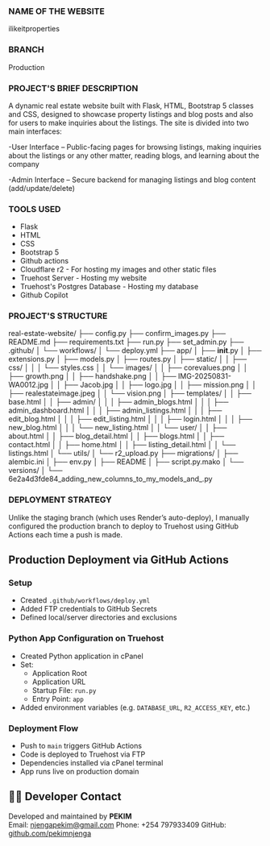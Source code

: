### NAME OF THE WEBSITE 
ilikeitproperties
### BRANCH 
Production
### PROJECT'S BRIEF DESCRIPTION
A dynamic real estate website built with Flask, HTML, Bootstrap 5 classes and CSS, designed to showcase property listings and blog posts and also for users to make inquiries about the listings. The site is divided into two main interfaces:

-User Interface – Public-facing pages for browsing listings, making inquiries about the listings or any other matter, reading blogs, and learning about the company

-Admin Interface – Secure backend for managing listings and blog content (add/update/delete)

### TOOLS USED
- Flask
- HTML
- CSS
- Bootstrap 5
- Github actions
- Cloudflare r2 - For hosting my images and other static files
- Truehost Server - Hosting my website
- Truehost's Postgres Database - Hosting my database
- Github Copilot

### PROJECT'S STRUCTURE
real-estate-website/
├── config.py
├── confirm_images.py
├── README.md
├── requirements.txt
├── run.py
├── set_admin.py
├── .github/
│   └── workflows/
│       └── deploy.yml
├── app/
│   ├── __init__.py
│   ├── extensions.py
│   ├── models.py
│   ├── routes.py
│   ├── static/
│   │   ├── css/
│   │   │   └── styles.css
│   │   └── images/
│   │       ├── corevalues.png
│   │       ├── growth.png
│   │       ├── handshake.png
│   │       ├── IMG-20250831-WA0012.jpg
│   │       ├── Jacob.jpg
│   │       ├── logo.jpg
│   │       ├── mission.png
│   │       ├── realestateimage.jpeg
│   │       └── vision.png
│   ├── templates/
│   │   ├── base.html
│   │   ├── admin/
│   │   │   ├── admin_blogs.html
│   │   │   ├── admin_dashboard.html
│   │   │   ├── admin_listings.html
│   │   │   ├── edit_blog.html
│   │   │   ├── edit_listing.html
│   │   │   ├── login.html
│   │   │   ├── new_blog.html
│   │   │   └── new_listing.html
│   │   └── user/
│   │       ├── about.html
│   │       ├── blog_detail.html
│   │       ├── blogs.html
│   │       ├── contact.html
│   │       ├── home.html
│   │       ├── listing_detail.html
│   │       └── listings.html
│   └── utils/
│       └── r2_upload.py
├── migrations/
│   ├── alembic.ini
│   ├── env.py
│   ├── README
│   ├── script.py.mako
│   └── versions/
│       └── 6e2a4d3fde84_adding_new_columns_to_my_models_and_.py


### DEPLOYMENT STRATEGY
Unlike the staging branch (which uses Render’s auto-deploy), I manually configured the production branch to deploy to Truehost using GitHub Actions each time a push is made.

## Production Deployment via GitHub Actions

### Setup
- Created `.github/workflows/deploy.yml`
- Added FTP credentials to GitHub Secrets
- Defined local/server directories and exclusions

### Python App Configuration on Truehost
- Created Python application in cPanel
- Set:
  - Application Root
  - Application URL
  - Startup File: `run.py`
  - Entry Point: `app`
- Added environment variables (e.g. `DATABASE_URL`, `R2_ACCESS_KEY`, etc.)

### Deployment Flow
- Push to `main` triggers GitHub Actions
- Code is deployed to Truehost via FTP
- Dependencies installed via cPanel terminal
- App runs live on production domain


## 👨‍💻 Developer Contact

Developed and maintained by **PEKIM**  
 Email: njengapekim@gmail.com 
 Phone: +254 797933409
 GitHub: [github.com/pekimnjenga](https://github.com/pekimnjenga)
